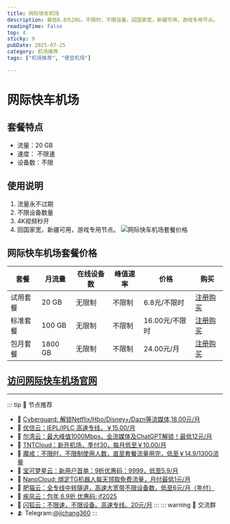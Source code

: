 ```yaml
---
title: 网际快车机场
description: 最低6.8元20G，不限时，不限设备。回国家宽，新疆可用，游戏专用节点。
readingTime: false
top: 4
sticky: 9
pubDate: 2025-07-25
category: 机场推荐
tags: ["机场推荐", "便宜机场"]

---
```

# 网际快车机场
    
## 套餐特点
- 流量：20 GB
- 速度： 不限速
- 设备数：不限
## 使用说明
1. 流量永不过期
2. 不限设备数量
3. 4K视频秒开
4. 回国家宽，新疆可用，游戏专用节点。
![网际快车机场套餐价格](/assets/wjkc.webp "网际快车机场套餐价格")
## 网际快车机场套餐价格
| 套餐 | 月流量 | 在线设备数 | 峰值速率 | 价格 | 购买 |
| --- | --- | --- | --- | --- | --- |
| 试用套餐 | 20 GB | 无限制 | 不限制 | 6.8元/不限时 | [注册购买](https://wjkc66.vip?c=APIXRJ) |
| 标准套餐 | 100 GB | 无限制 | 不限制| 16.00元/不限时 | [注册购买](https://wjkc66.vip?c=APIXRJ) |
| 包月套餐 | 1800 GB | 无限制 | 不限制 | 24.00元/月 |  [注册购买](https://wjkc66.vip?c=APIXRJ) |
[访问网际快车机场官网](https://wjkc66.vip?c=APIXRJ)
---------
---------
::: tip 🎉 节点推荐
- 🚀 [Cyberguard: 解锁Netflix/Hbo/Disney+/Dazn等流媒体,18.00元/月](https://www.cyberguard.best/#/register?code=XsreC0T5)<br>
- 🚀 [优信云：IEPL/IPLC 高速专线，￥15.00/月](https://www.优信云.com/#/register?code=JRtE5uIV)<br>
- 🚀 [尔湾云：最大峰值1000Mbps，全流媒体及ChatGPT解锁！最低12元/月](https://erwan6.net/auth/register?code=BoObCd)<br>
- 🚀 [TNTCloud：新开机场，季付30，每月低至￥10.00/月](https://haibing822.tntvipaff.cc/#/register?code=GtjJVgml)<br>
- 🚀 [魔戒：不限时，不限制使用人数，直至套餐流量用完，低至￥14.9/130G流量](https://mojie.app/#/register?code=sSdtPtLo)<br>
- 🚀 [宝可梦星云：新用户首单：9折优惠码：9999，低至5.9/月 ](https://love.521pokemon.com/register?code=56ERkkxp)<br>
- 🚀 [NanoCloud: 绑定TG机器人每天领取免费流量，月付最低1元/月](https://edu.uodoo.bid/auth/register?code=JMiOQDHf)<br>
- 🚀 [肥猫云：全专线中转隧道，高速大宽带不限设备数，低至6元/月（年付）](https://fchb1188.fcvipaff.cc/register?aff=X1vZd2wf)<br>
- 🚀 [疾风云：包年 6.9折 优惠码: jf2025](https://homes.tr25.cn?code=ReCm)<br>
- 🚀 [闪狐云：不限速，不限设备。高速专线。20元/月](https://inv02.ffaff.cc/register?aff=WQApz2pv)
:::
::: warning  💬 交流群
- 🫂 Telegram:[@jichang360](https://t.me/jichang360)
:::
